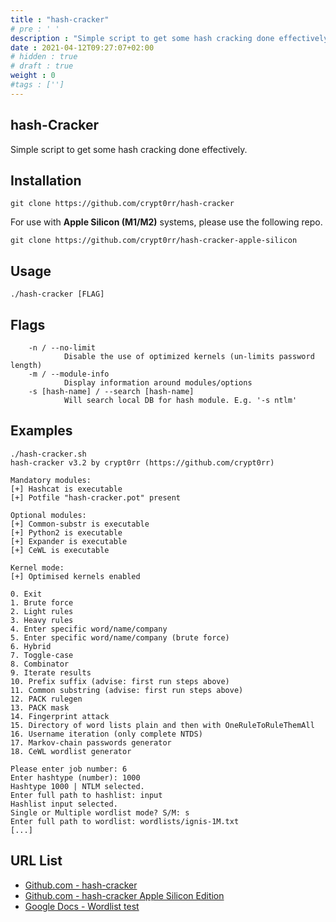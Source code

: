 ```yaml
---
title : "hash-cracker"
# pre : ' '
description : "Simple script to get some hash cracking done effectively."
date : 2021-04-12T09:27:07+02:00
# hidden : true
# draft : true
weight : 0
#tags : ['']
---
```


## hash-Cracker

Simple script to get some hash cracking done effectively.

## Installation

```plain
git clone https://github.com/crypt0rr/hash-cracker
```

For use with **Apple Silicon (M1/M2)** systems, please use the following repo.

```plain
git clone https://github.com/crypt0rr/hash-cracker-apple-silicon
```

## Usage

```plain
./hash-cracker [FLAG]
```

## Flags

```plain
    -n / --no-limit
            Disable the use of optimized kernels (un-limits password length)
    -m / --module-info
            Display information around modules/options
    -s [hash-name] / --search [hash-name]
            Will search local DB for hash module. E.g. '-s ntlm'
```

## Examples

```plain
./hash-cracker.sh 
hash-cracker v3.2 by crypt0rr (https://github.com/crypt0rr)

Mandatory modules:
[+] Hashcat is executable
[+] Potfile "hash-cracker.pot" present

Optional modules:
[+] Common-substr is executable
[+] Python2 is executable
[+] Expander is executable
[+] CeWL is executable

Kernel mode:
[+] Optimised kernels enabled

0. Exit
1. Brute force
2. Light rules
3. Heavy rules
4. Enter specific word/name/company
5. Enter specific word/name/company (brute force)
6. Hybrid
7. Toggle-case
8. Combinator
9. Iterate results
10. Prefix suffix (advise: first run steps above)
11. Common substring (advise: first run steps above)
12. PACK rulegen
13. PACK mask
14. Fingerprint attack
15. Directory of word lists plain and then with OneRuleToRuleThemAll
16. Username iteration (only complete NTDS)
17. Markov-chain passwords generator
18. CeWL wordlist generator

Please enter job number: 6
Enter hashtype (number): 1000
Hashtype 1000 | NTLM selected.
Enter full path to hashlist: input 
Hashlist input selected.
Single or Multiple wordlist mode? S/M: s
Enter full path to wordlist: wordlists/ignis-1M.txt 
[...]
```

## URL List

* [Github.com - hash-cracker](https://github.com/crypt0rr/hash-cracker)
* [Github.com - hash-cracker Apple Silicon Edition](https://github.com/crypt0rr/hash-cracker-apple-silicon)
* [Google Docs - Wordlist test](https://docs.google.com/spreadsheets/d/1qQNwggWIWtL-m0EYrRg_vdwHOrZCY-SnWcYTwQN0fMk/edit)
